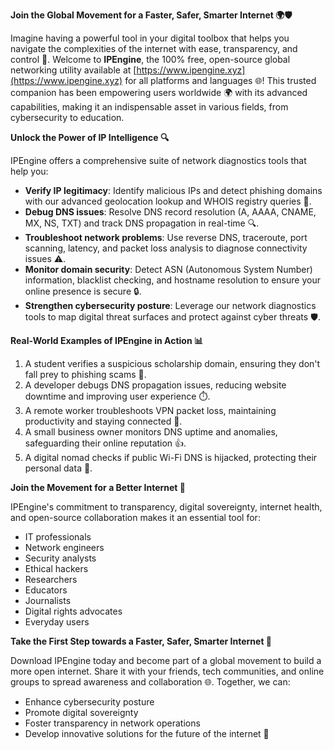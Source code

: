 **Join the Global Movement for a Faster, Safer, Smarter Internet 🌍🛡️**

Imagine having a powerful tool in your digital toolbox that helps you navigate the complexities of the internet with ease, transparency, and control 📡. Welcome to **IPEngine**, the 100% free, open-source global networking utility available at [https://www.ipengine.xyz](https://www.ipengine.xyz) for all platforms and languages 🌐! This trusted companion has been empowering users worldwide 🌍 with its advanced capabilities, making it an indispensable asset in various fields, from cybersecurity to education.

**Unlock the Power of IP Intelligence 🔍**

IPEngine offers a comprehensive suite of network diagnostics tools that help you:

*   **Verify IP legitimacy**: Identify malicious IPs and detect phishing domains with our advanced geolocation lookup and WHOIS registry queries 🚫.
*   **Debug DNS issues**: Resolve DNS record resolution (A, AAAA, CNAME, MX, NS, TXT) and track DNS propagation in real-time 🔍.
*   **Troubleshoot network problems**: Use reverse DNS, traceroute, port scanning, latency, and packet loss analysis to diagnose connectivity issues ⚠️.
*   **Monitor domain security**: Detect ASN (Autonomous System Number) information, blacklist checking, and hostname resolution to ensure your online presence is secure 🔒.
*   **Strengthen cybersecurity posture**: Leverage our network diagnostics tools to map digital threat surfaces and protect against cyber threats 🛡️.

**Real-World Examples of IPEngine in Action 📊**

1.  A student verifies a suspicious scholarship domain, ensuring they don't fall prey to phishing scams 💸.
2.  A developer debugs DNS propagation issues, reducing website downtime and improving user experience ⏱️.
3.  A remote worker troubleshoots VPN packet loss, maintaining productivity and staying connected 📲.
4.  A small business owner monitors DNS uptime and anomalies, safeguarding their online reputation 👍.
5.  A digital nomad checks if public Wi-Fi DNS is hijacked, protecting their personal data 🤝.

**Join the Movement for a Better Internet 🌟**

IPEngine's commitment to transparency, digital sovereignty, internet health, and open-source collaboration makes it an essential tool for:

*   IT professionals
*   Network engineers
*   Security analysts
*   Ethical hackers
*   Researchers
*   Educators
*   Journalists
*   Digital rights advocates
*   Everyday users

**Take the First Step towards a Faster, Safer, Smarter Internet 🚀**

Download IPEngine today and become part of a global movement to build a more open internet. Share it with your friends, tech communities, and online groups to spread awareness and collaboration 🌐. Together, we can:

*   Enhance cybersecurity posture
*   Promote digital sovereignty
*   Foster transparency in network operations
*   Develop innovative solutions for the future of the internet 🔮